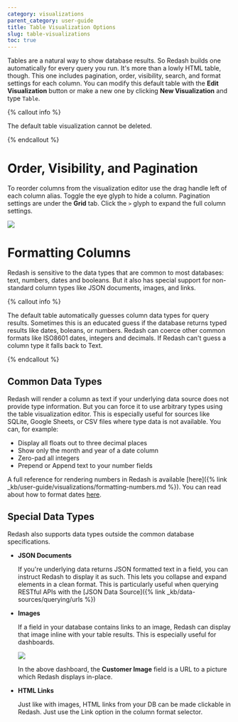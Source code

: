 ```yaml
---
category: visualizations
parent_category: user-guide
title: Table Visualization Options
slug: table-visualizations
toc: true
---
```


Tables are a natural way to show database results. So Redash builds one automatically for every query you run. It's more than a lowly HTML table, though. This one includes pagination, order, visibility, search, and format settings for each column. You can modify this default table with the **Edit Visualization** button or make a new one by clicking **New Visualization** and type `Table`.

{% callout info %}

The default table visualization cannot be deleted.

{% endcallout %}


# Order, Visibility, and Pagination

To reorder columns from the visualization editor use the drag handle left of each column alias. Toggle the eye glyph to hide a column. Pagination settings are under the **Grid** tab. Click the `>` glyph to expand the full column settings.

![](/assets/images/docs/gitbook/table-column-settings.png)

# Formatting Columns

Redash is sensitive to the data types that are common to most databases: text, numbers, dates and booleans. But it also has special support for non-standard column types like JSON documents, images, and links.

{% callout info %}

The default table automatically guesses column data types for query results. Sometimes this is an educated guess if the database returns typed results like dates, boleans, or numbers. Redash can coerce other common formats like ISO8601 dates, integers and decimals. If Redash can't guess a column type it falls back to Text.

{% endcallout %}

## **Common Data Types**

Redash will render a column as text if your underlying data source does not provide type information. But you can force it to use arbitrary types using the table visualization editor. This is especially useful for sources like SQLite, Google Sheets, or CSV files where type data is not available. You can, for example:

- Display all floats out to three decimal places
- Show only the month and year of a date column
- Zero-pad all integers
- Prepend or Append text to your number fields

A full reference for rendering numbers in Redash is available [here]({% link _kb/user-guide/visualizations/formatting-numbers.md %}). You can read about how to format dates [here](https://momentjs.com/docs/#/displaying/format/).

## **Special Data Types**

Redash also supports data types outside the common database specifications.

- **JSON Documents**

    If you're underlying data returns JSON formatted text in a field, you can instruct Redash to display it as such. This lets you collapse and expand elements in a clean format. This is particularly useful when querying RESTful APIs with the [JSON Data Source]({% link _kb/data-sources/querying/urls %})

- **Images**

    If a field in your database contains links to an image, Redash can display that image inline with your table results. This is especially useful for dashboards.

    ![](/assets/images/docs/gitbook/dashboard-with-images.png)

    In the above dashboard, the **Customer Image** field is a URL to a picture which Redash displays in-place.

- **HTML Links**

    Just like with images, HTML links from your DB can be made clickable in Redash. Just use the Link option in the column format selector.